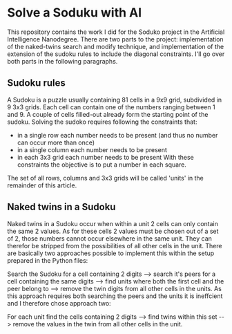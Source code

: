 # Solve a Soduku with AI

This repository contains the work I did for the Soduko project in the Artificial Intelligence Nanodegree. There are two parts to the project: implementation of the naked-twins search and modify technique, and implementation of the extension of the sudoku rules to include the diagonal constraints. I'll go over both parts in the following paragraphs.

## Sudoku rules

A Sudoku is a puzzle usually containing 81 cells in a 9x9 grid, subdivided in 9 3x3 grids. Each cell can contain one of the numbers ranging between 1 and 9. A couple of cells filled-out already form the starting point of the sudoku. Solving the sudoko requires following the constraints that:
* in a single row each number needs to be present (and thus no number can occur more than once)
* in a single column each number needs to be present
* in each 3x3 grid each number needs to be present
With these constraints the objective is to put a number in each square.

The set of all rows, columns and 3x3 grids will be called 'units' in the remainder of this article.

## Naked twins in a Sudoku

Naked twins in a Sudoku occur when within a unit 2 cells can only contain the same 2 values. As for these cells 2 values must be chosen out of a set of 2, those numbers cannot occur elsewhere in the same unit. They can therefor be stripped from the possibilities of all other cells in the unit. There are basically two approaches possible to implement this within the setup prepared in the Python files: 

Search the Sudoku for a cell containing 2 digits --> search it's peers for a cell containing the same digits --> find units where both the first cell and the peer belong to --> remove the twin digits from all other cells in the units.
As this approach requires both searching the peers and the units it is ineffcient and I therefore chose approach two:

For each unit find the cells containing 2 digits --> find twins within this set --> remove the values in the twin from all other cells in the unit.

## 
